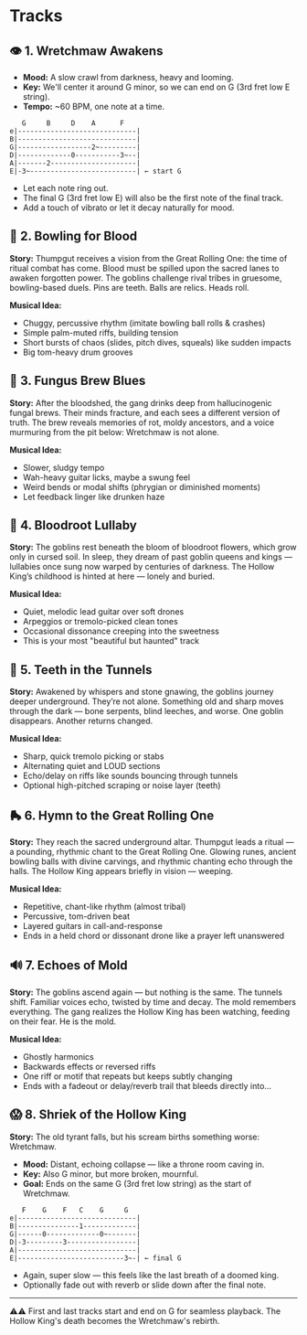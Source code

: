 Tracks
======

## 👁️ 1. Wretchmaw Awakens

- **Mood:** A slow crawl from darkness, heavy and looming.
- **Key:** We'll center it around G minor, so we can end on G (3rd fret low E string).
- **Tempo:** ~60 BPM, one note at a time.

```
   G     B     D    A      F
e|-----------------------------|
B|-----------------------------|
G|------------------2~---------|
D|-------------0-----------3~--|
A|-------2---------------------|
E|-3~--------------------------| ← start G
```

- Let each note ring out.
- The final G (3rd fret low E) will also be the first note of the final track.
- Add a touch of vibrato or let it decay naturally for mood.

## 🎳 2. Bowling for Blood

**Story:** Thumpgut receives a vision from the Great Rolling One: the time of ritual combat has come. Blood must be spilled upon the sacred lanes to awaken forgotten power. The goblins challenge rival tribes in gruesome, bowling-based duels. Pins are teeth. Balls are relics. Heads roll.

**Musical Idea:**

- Chuggy, percussive rhythm (imitate bowling ball rolls & crashes)
- Simple palm-muted riffs, building tension
- Short bursts of chaos (slides, pitch dives, squeals) like sudden impacts
- Big tom-heavy drum grooves

## 🍄 3. Fungus Brew Blues

**Story:** After the bloodshed, the gang drinks deep from hallucinogenic fungal brews. Their minds fracture, and each sees a different version of truth. The brew reveals memories of rot, moldy ancestors, and a voice murmuring from the pit below: Wretchmaw is not alone.

**Musical Idea:**

- Slower, sludgy tempo
- Wah-heavy guitar licks, maybe a swung feel
- Weird bends or modal shifts (phrygian or diminished moments)
- Let feedback linger like drunken haze

## 🥱 4. Bloodroot Lullaby

**Story:** The goblins rest beneath the bloom of bloodroot flowers, which grow only in cursed soil. In sleep, they dream of past goblin queens and kings — lullabies once sung now warped by centuries of darkness. The Hollow King’s childhood is hinted at here — lonely and buried.

**Musical Idea:**

- Quiet, melodic lead guitar over soft drones
- Arpeggios or tremolo-picked clean tones
- Occasional dissonance creeping into the sweetness
- This is your most "beautiful but haunted" track

## 🦷 5. Teeth in the Tunnels

**Story:** Awakened by whispers and stone gnawing, the goblins journey deeper underground. They’re not alone. Something old and sharp moves through the dark — bone serpents, blind leeches, and worse. One goblin disappears. Another returns changed.

**Musical Idea:**

- Sharp, quick tremolo picking or stabs
- Alternating quiet and LOUD sections
- Echo/delay on riffs like sounds bouncing through tunnels
- Optional high-pitched scraping or noise layer (teeth)

## 🛼 6. Hymn to the Great Rolling One

**Story:** They reach the sacred underground altar. Thumpgut leads a ritual — a pounding, rhythmic chant to the Great Rolling One. Glowing runes, ancient bowling balls with divine carvings, and rhythmic chanting echo through the halls. The Hollow King appears briefly in vision — weeping.

**Musical Idea:**

- Repetitive, chant-like rhythm (almost tribal)
- Percussive, tom-driven beat
- Layered guitars in call-and-response
- Ends in a held chord or dissonant drone like a prayer left unanswered

## 🔊 7. Echoes of Mold

**Story:** The goblins ascend again — but nothing is the same. The tunnels shift. Familiar voices echo, twisted by time and decay. The mold remembers everything. The gang realizes the Hollow King has been watching, feeding on their fear. He is the mold.

**Musical Idea:**

- Ghostly harmonics
- Backwards effects or reversed riffs
- One riff or motif that repeats but keeps subtly changing
- Ends with a fadeout or delay/reverb trail that bleeds directly into...

## 😱 8. Shriek of the Hollow King

**Story:** The old tyrant falls, but his scream births something worse: Wretchmaw.

- **Mood:** Distant, echoing collapse — like a throne room caving in.
- **Key:** Also G minor, but more broken, mournful.
- **Goal:** Ends on the same G (3rd fret low string) as the start of Wretchmaw.

```
   F    G    F   C    G     G
e|-----------------------------|
B|---------------1-------------|
G|------0-------------0~-------|
D|-3---------3-----------------|
A|-----------------------------|
E|--------------------------3~-| ← final G
```

- Again, super slow — this feels like the last breath of a doomed king.
- Optionally fade out with reverb or slide down after the final note.

***

⚠️⚠️ First and last tracks start and end on G for seamless playback. The Hollow King's death becomes the Wretchmaw's rebirth.
